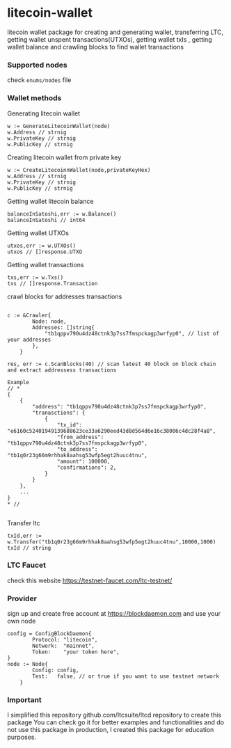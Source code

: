 # litecoin-wallet
litecoin wallet package for creating and generating wallet, transferring LTC, getting wallet unspent transactions(UTXOs), getting wallet txIs , getting wallet balance and crawling blocks to find wallet transactions
 
### Supported nodes
check `enums/nodes` file  

### Wallet methods

Generating litecoin wallet
```
w := GenerateLitecoinWallet(node)
w.Address // strnig 
w.PrivateKey // strnig 
w.PublicKey // strnig 
```

Creating litecoin wallet from private key
```
w := CreateLitecoinnWallet(node,privateKeyHex)
w.Address // strnig 
w.PrivateKey // strnig 
w.PublicKey // strnig 
```

Getting wallet litecoin balance
```
balanceInSatoshi,err := w.Balance()
balanceInSatoshi // int64
```

Getting wallet UTXOs
```
utxos,err := w.UTXOs()
utxos // []response.UTXO
```

Getting wallet transactions
```
txs,err := w.Txs()
txs // []response.Transaction
```

crawl blocks for addresses transactions
```

c := &Crawler{
		Node: node, 
		Addresses: []string{
			"tb1qppv790u4dz48ctnk3p7ss7fmspckagp3wrfyp0", // list of your addresses
		},
	}
	
res, err := c.ScanBlocks(40) // scan latest 40 block on block chain and extract addressess transactions 

Example 
// *
{
    {
        "address": "tb1qppv790u4dz48ctnk3p7ss7fmspckagp3wrfyp0",
        "tranasctions": {
            {
                "tx_id": "e6160c52401949139688623ce33a6290eed43d8d564d6e16c38006c4dc28f4a8",
                "from_address": "tb1qppv790u4dz48ctnk3p7ss7fmspckagp3wrfyp0",
                "to_address": "tb1q0r23g66m9rhhak8aahsg53wfp5egt2huuc4tnu",
                "amount": 100000,
                "confirmations": 2,
            }
        }
    },
    ...
}
* // 
	
```

Transfer ltc
```
txId,err := w.Transfer("tb1q0r23g66m9rhhak8aahsg53wfp5egt2huuc4tnu",10000,1000)
txId // string
```

### LTC Faucet
check this website https://testnet-faucet.com/ltc-testnet/

### Provider 
sign up and create free account at https://blockdaemon.com and use your own node  
```
config = ConfigBlockDaemon{
		Protocol: "litecoin",
		Network:  "mainnet",
		Token:    "your token here",
}
node := Node{
		Config: config,
		Test:   false, // or true if you want to use testnet network
	}
```
### Important
I simplified this repository github.com/ltcsuite/ltcd repository to create this package You can check go it for better examples and functionalities and do not use this package in production, I created this package for education purposes.